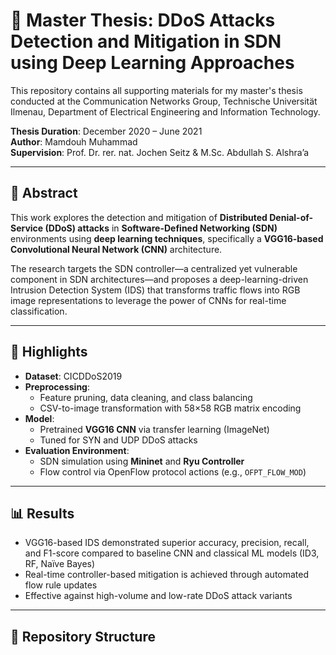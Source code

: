 # 📘 Master Thesis: DDoS Attacks Detection and Mitigation in SDN using Deep Learning Approaches

This repository contains all supporting materials for my master's thesis conducted at the Communication Networks Group, Technische Universität Ilmenau, Department of Electrical Engineering and Information Technology.

**Thesis Duration**: December 2020 – June 2021  
**Author**: Mamdouh Muhammad  
**Supervision**: Prof. Dr. rer. nat. Jochen Seitz & M.Sc. Abdullah S. Alshra’a

---

## 🧠 Abstract

This work explores the detection and mitigation of **Distributed Denial-of-Service (DDoS) attacks** in **Software-Defined Networking (SDN)** environments using **deep learning techniques**, specifically a **VGG16-based Convolutional Neural Network (CNN)** architecture.

The research targets the SDN controller—a centralized yet vulnerable component in SDN architectures—and proposes a deep-learning-driven Intrusion Detection System (IDS) that transforms traffic flows into RGB image representations to leverage the power of CNNs for real-time classification.

---

## 🚀 Highlights

- **Dataset**: CICDDoS2019  
- **Preprocessing**:
  - Feature pruning, data cleaning, and class balancing
  - CSV-to-image transformation with 58×58 RGB matrix encoding
- **Model**:
  - Pretrained **VGG16 CNN** via transfer learning (ImageNet)
  - Tuned for SYN and UDP DDoS attacks
- **Evaluation Environment**:
  - SDN simulation using **Mininet** and **Ryu Controller**
  - Flow control via OpenFlow protocol actions (e.g., `OFPT_FLOW_MOD`)

---

## 📊 Results

- VGG16-based IDS demonstrated superior accuracy, precision, recall, and F1-score compared to baseline CNN and classical ML models (ID3, RF, Naïve Bayes)
- Real-time controller-based mitigation is achieved through automated flow rule updates
- Effective against high-volume and low-rate DDoS attack variants

---

## 📂 Repository Structure

